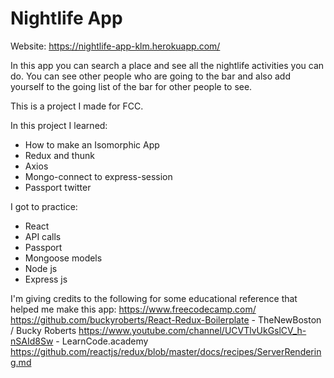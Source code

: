 # Nightlife App
Website: https://nightlife-app-klm.herokuapp.com/

In this app you can search a place and see all the nightlife activities you can do.
You can see other people who are going to the bar and also add yourself to the going list of the bar for other people to see.

This is a project I made for FCC.

In this project I learned:
* How to make an Isomorphic App
* Redux and thunk
* Axios
* Mongo-connect to express-session
* Passport twitter

I got to practice:
* React
* API calls
* Passport
* Mongoose models
* Node js
* Express js

I'm giving credits to the following for some educational reference that helped me make this app:
https://www.freecodecamp.com/
https://github.com/buckyroberts/React-Redux-Boilerplate - TheNewBoston / Bucky Roberts
https://www.youtube.com/channel/UCVTlvUkGslCV_h-nSAId8Sw - LearnCode.academy
https://github.com/reactjs/redux/blob/master/docs/recipes/ServerRendering.md